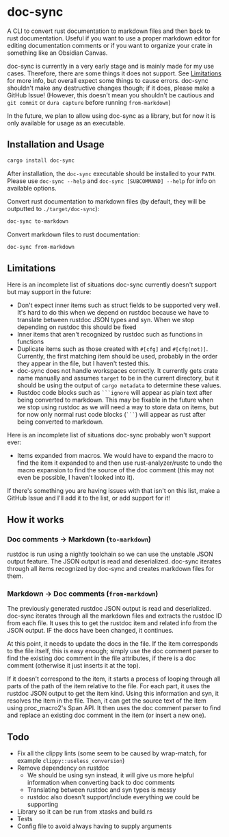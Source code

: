 # doc-sync

A CLI to convert rust documentation to markdown files and then back to rust documentation. Useful if you want to use a proper markdown editor for editing documentation comments or if you want to
organize your crate in something like an Obsidian Canvas.

doc-sync is currently in a very early stage and is mainly made for my use cases. Therefore, there are some things it does not support. See [Limitations](#limitations) for more info, but overall expect
some things to cause errors. doc-sync shouldn't make any destructive changes though; if it does, please make a GitHub Issue! (However, this doesn't mean you shouldn't be cautious and `git commit` or
`dura capture` before running `from-markdown`)

In the future, we plan to allow using doc-sync as a library, but for now it is only available for usage as an executable.

## Installation and Usage

```sh
cargo install doc-sync
```

After installation, the `doc-sync` executable should be installed to your `PATH`. Please use `doc-sync --help` and `doc-sync [SUBCOMMAND] --help` for info on available options.

Convert rust documentation to markdown files (by default, they will be outputted to `./target/doc-sync`):

```sh
doc-sync to-markdown
```

Convert markdown files to rust documentation:

```sh
doc-sync from-markdown
```

## Limitations

Here is an incomplete list of situations doc-sync currently doesn't support but may support in the future:

-   Don't expect inner items such as struct fields to be supported very well. It's hard to do this when we depend on rustdoc because we have to translate between rustdoc JSON types and syn. When we
    stop depending on rustdoc this should be fixed
-   Inner items that aren't recognized by rustdoc such as functions in functions
-   Duplicate items such as those created with `#[cfg]` and `#[cfg(not)]`. Currently, the first matching item should be used, probably in the order they appear in the file, but I haven't tested this.
-   doc-sync does not handle workspaces correctly. It currently gets crate name manually and assumes `target` to be in the current directory, but it should be using the output of `cargo metadata` to
    determine these values.
-   Rustdoc code blocks such as ` ```ignore ` will appear as plain text after being converted to markdown. This may be fixable in the future when we stop using rustdoc as we will need a way to store
    data on items, but for now only normal rust code blocks (` ``` `) will appear as rust after being converted to markdown.

Here is an incomplete list of situations doc-sync probably won't support ever:

-   Items expanded from macros. We would have to expand the macro to find the item it expanded to and then use rust-analyzer/rustc to undo the macro expansion to find the source of the doc comment
    (this may not even be possible, I haven't looked into it).

If there's something you are having issues with that isn't on this list, make a GitHub Issue and I'll add it to the list, or add support for it!

## How it works

### Doc comments -> Markdown (`to-markdown`)

rustdoc is run using a nightly toolchain so we can use the unstable JSON output feature. The JSON output is read and deserialized. doc-sync iterates through all items recognized by doc-sync and
creates markdown files for them.

### Markdown -> Doc comments (`from-markdown`)

The previously generated rustdoc JSON output is read and deserialized. doc-sync iterates through all the markdown files and extracts the rustdoc ID from each file. It uses this to get the rustdoc item
and related info from the JSON output. IF the docs have been changed, it continues.

At this point, it needs to update the docs in the file. If the item corresponds to the file itself, this is easy enough; simply use the doc comment parser to find the existing doc comment in the file
attributes, if there is a doc comment (otherwise it just inserts it at the top).

If it doesn't correspond to the item, it starts a process of looping through all parts of the path of the item relative to the file. For each part, it uses the rustdoc JSON output to get the item
kind. Using this information and syn, it resolves the item in the file. Then, it can get the source text of the item using proc_macro2's Span API. It then uses the doc comment parser to find and
replace an existing doc comment in the item (or insert a new one).

## Todo

-   Fix all the clippy lints (some seem to be caused by wrap-match, for example `clippy::useless_conversion`)
-   Remove dependency on rustdoc
    -   We should be using syn instead, it will give us more helpful information when converting back to doc comments
    -   Translating between rustdoc and syn types is messy
    -   rustdoc also doesn't support/include everything we could be supporting
-   Library so it can be run from xtasks and build.rs
-   Tests
-   Config file to avoid always having to supply arguments
